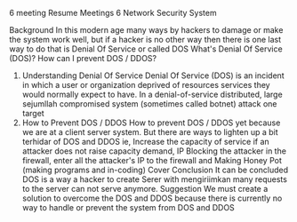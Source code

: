 
6 meeting
Resume Meetings 6 Network Security System


 
Background
In this modern age many ways by hackers to damage or make the system work well, but if a hacker is no other way then there is one last way to do that is Denial Of Service or called DOS
What's Denial Of Service (DOS)?
How can I prevent DOS / DDOS?
1. Understanding Denial Of Service
Denial Of Service (DOS) is an incident in which a user or organization deprived of resources services they would normally expect to have. In a denial-of-service distributed, large sejumllah compromised system (sometimes called botnet) attack one target
2. How to Prevent DOS / DDOS
How to prevent DOS / DDOS yet because we are at a client server system. But there are ways to lighten up a bit terhidar of DOS and DDOS ie, Increase the capacity of service if an attacker does not raise capacity demand, IP Blocking the attacker in the firewall, enter all the attacker's IP to the firewall and Making Honey Pot (making programs and in-coding)
Cover
Conclusion
It can be concluded DOS is a way a hacker to create Serer with mengiriimkan many requests to the server can not serve anymore.
Suggestion
We must create a solution to overcome the DOS and DDOS because there is currently no way to handle or prevent the system from DOS and DDOS
